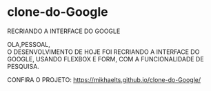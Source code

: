 # clone-do-Google
RECRIANDO A INTERFACE DO GOOGLE

OLA,PESSOAL,   
O DESENVOLVIMENTO DE HOJE FOI RECRIANDO A INTERFACE DO GOOGLE,
USANDO FLEXBOX E FORM, COM A FUNCIONALIDADE DE PESQUISA.

CONFIRA O PROJETO: 
https://mikhaelts.github.io/clone-do-Google/

